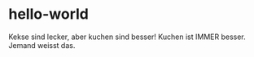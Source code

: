 # hello-world

Kekse sind lecker, aber kuchen sind besser!
Kuchen ist IMMER besser. Jemand weisst das.
